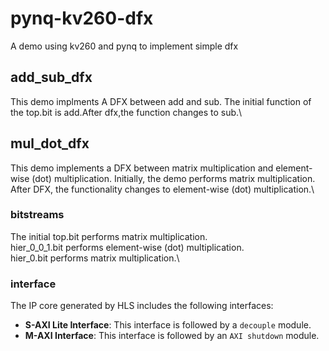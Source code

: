 # pynq-kv260-dfx
A demo using kv260 and pynq to implement simple dfx
## add_sub_dfx
This demo implments A DFX between add and sub. The initial function of the top.bit is add.After dfx,the function changes to sub.\
## mul_dot_dfx
This demo implements a DFX between matrix multiplication and element-wise (dot) multiplication. Initially, the demo performs matrix multiplication. After DFX, the functionality changes to element-wise (dot) multiplication.\
### bitstreams
The initial top.bit performs matrix multiplication. \
hier_0_0_1.bit performs element-wise (dot) multiplication.\
hier_0.bit performs matrix multiplication.\
### interface
The IP core generated by HLS includes the following interfaces:
- **S-AXI Lite Interface**:  This interface is followed by a `decouple` module.
- **M-AXI Interface**: This interface is followed by an `AXI shutdown` module.

